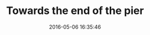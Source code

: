 ---
layout: post
title: 'Towards the end of the pier'
date: '2016-05-06 16:35:46'
last_modified_at: '2024-09-23 14:27:12'
category: "Marina di Ravenna"
tags:
  - Italy
  - Marina di Ravenna
  - sea
description: "Molo Dalmazia in Marina di Ravenna"
featImage: '20160506_marina-2688.webp'
featImageAlt: 'Lamposts, benches and people on the pier overlooking the sea'
featImageWidth: '1440'
featImageHeight: '959'
coffeeTable: false
---